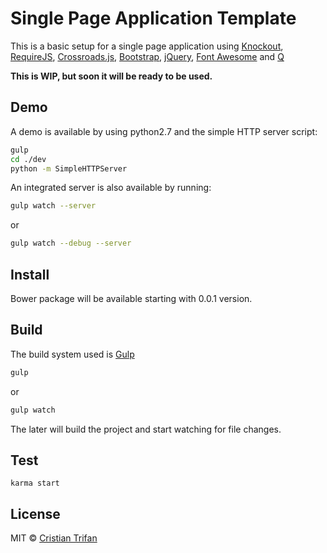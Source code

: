 # Single Page Application Template

This is a basic setup for a single page application using [Knockout](http://knockoutjs.com/), [RequireJS](http://requirejs.org/), [Crossroads.js](http://millermedeiros.github.io/crossroads.js/), [Bootstrap](http://getbootstrap.com/), [jQuery](http://jquery.com/), [Font Awesome](http://fontawesome.io/) and [Q](http://documentup.com/kriskowal/q/)

**This is WIP, but soon it will be ready to be used.**


## Demo

A demo is available by using python2.7 and the simple HTTP server script:

```sh
gulp
cd ./dev
python -m SimpleHTTPServer
```

An integrated server is also available by running:

```sh
gulp watch --server
```

or

```sh
gulp watch --debug --server
```


## Install

Bower package will be available starting with 0.0.1 version.


## Build

The build system used is [Gulp](http://gulpjs.com/)

```sh
gulp
```

or

```sh
gulp watch
```

The later will build the project and start watching for file changes.


## Test

    karma start


## License

MIT © [Cristian Trifan](http://crissdev.com)

